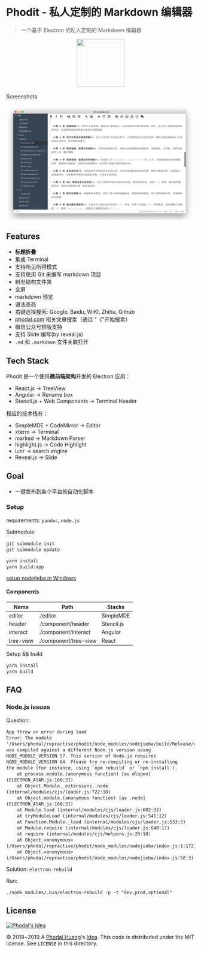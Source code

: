 # Phodit - 私人定制的 Markdown 编辑器

> 一个基于 Electron 的私人定制的 Markdown 编辑器

<p align="center">
  <img width="128" height="128" src="./assets/imgs/icons/png/256x256.png">
</p> 

Screenshots

![Screenshots](./docs/phodit.jpg)

Features
---

 - **标题折叠**
 - 集成 Terminal 
 - 支持所见所得模式
 - 支持使用 Git 来编写 markdown 项目
 - 树型结构文件夹
 - 全屏
 - markdown 预览
 - 语法高亮
 - 右键选择搜索: Google, Baidu, WIKI, Zhihu, Github
 - [phodal.com](https://www.phodal.com) 相关文章搜索（通过 "《"开始搜索）
 - 微信公众号排版支持
 - 支持 Slide 编写(by reveal.js)
 - `.md` 和 `.markdown` 文件关联打开
 
Tech Stack
---

Phodit 是一个使用**微前端架构**开发的 Electron 应用：

 - React.js -> TreeView
 - Angular -> Rename box
 - Stencil.js + Web Components -> Terminal Header
 
相应的技术栈有：
 
 - SimpleMDE + CodeMirror -> Editor
 - xterm -> Terminal
 - marked -> Markdown Parser
 - highlight.js -> Code Highlight
 - lunr -> search engine 
 - Reveal.js -> Slide
 
Goal
---

 - 一键发布到各个平台的自动化脚本

### Setup

requirements: ``pandoc``, ``node.js``

Submodule 

```
git submodule init
git submodule update
```

```
yarn install 
yarn build:app
```

[setup nodejieba in Windows](https://github.com/yanyiwu/nodejieba)

#### Components

Name       |    Path                | Stacks 
-----------|------------------------|--------
 editor    |  ./editor              | SimpleMDE
 header    |  ./component/header    | Stencil.js
 interact  |  ./component/interact   | Angular
 tree-view |  ./component/tree-view | React

Setup && build

```
yarn install
yarn build
```

## FAQ

### Node.js issues

Question:

```
App threw an error during load
Error: The module '/Users/phodal/repractise/phodit/node_modules/nodejieba/build/Release/nodejieba.node'
was compiled against a different Node.js version using
NODE_MODULE_VERSION 57. This version of Node.js requires
NODE_MODULE_VERSION 64. Please try re-compiling or re-installing
the module (for instance, using `npm rebuild` or `npm install`).
    at process.module.(anonymous function) [as dlopen] (ELECTRON_ASAR.js:160:31)
    at Object.Module._extensions..node (internal/modules/cjs/loader.js:722:18)
    at Object.module.(anonymous function) [as .node] (ELECTRON_ASAR.js:160:31)
    at Module.load (internal/modules/cjs/loader.js:602:32)
    at tryModuleLoad (internal/modules/cjs/loader.js:541:12)
    at Function.Module._load (internal/modules/cjs/loader.js:533:3)
    at Module.require (internal/modules/cjs/loader.js:640:17)
    at require (internal/modules/cjs/helpers.js:20:18)
    at Object.<anonymous> (/Users/phodal/repractise/phodit/node_modules/nodejieba/index.js:1:172)
    at Object.<anonymous> (/Users/phodal/repractise/phodit/node_modules/nodejieba/index.js:58:3)
```

Solution: ``electron-rebuild``

Run:

```
./node_modules/.bin/electron-rebuild -p -t "dev,prod,optional"
```


## License

[![Phodal's Idea](https://brand.phodal.com/shields/idea-small.svg)](https://ideas.phodal.com/)

© 2018~2019 A [Phodal Huang](https://www.phodal.com)'s [Idea](https://github.com/phodal/ideas).  This code is distributed under the MIT license. See `LICENSE` in this directory.
